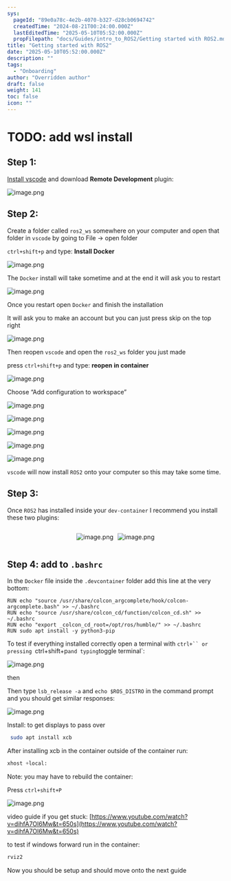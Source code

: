 ```yaml
---
sys:
  pageId: "89e0a78c-4e2b-4070-b327-d28cb0694742"
  createdTime: "2024-08-21T00:24:00.000Z"
  lastEditedTime: "2025-05-10T05:52:00.000Z"
  propFilepath: "docs/Guides/intro_to_ROS2/Getting started with ROS2.md"
title: "Getting started with ROS2"
date: "2025-05-10T05:52:00.000Z"
description: ""
tags:
  - "Onboarding"
author: "Overridden author"
draft: false
weight: 141
toc: false
icon: ""
---
```


# TODO: add wsl install

## Step 1:

[Install vscode](https://code.visualstudio.com/download) and download **Remote Development** plugin:

![image.png](https://prod-files-secure.s3.us-west-2.amazonaws.com/d518164a-d88e-44d1-a4ee-3adb3bd8bce0/efb52993-1881-4a40-b95e-6f020334f022/image.png?X-Amz-Algorithm=AWS4-HMAC-SHA256&X-Amz-Content-Sha256=UNSIGNED-PAYLOAD&X-Amz-Credential=ASIAZI2LB466UO4I5T25%2F20250626%2Fus-west-2%2Fs3%2Faws4_request&X-Amz-Date=20250626T132551Z&X-Amz-Expires=3600&X-Amz-Security-Token=IQoJb3JpZ2luX2VjEGQaCXVzLXdlc3QtMiJGMEQCIHQ3M%2FKqdOABpWbdJ%2B%2FCY0nYZBvp5rhzmlsAXiNqnwHkAiAsXBAh443vo5Dlw%2FxtUkgnklt7Za1xiSfqYYfwaV2Gwyr%2FAwhdEAAaDDYzNzQyMzE4MzgwNSIMp6GVF%2B4Cp0UPEcRYKtwD0rIXR%2Fs1UX8XOe5gPtxscyx9dGZlBORUNBaeZDj0HBsjBjbGWJfvIAS9g1dPj2bx4BOOL8t59bPQy9Ovyf969Jr7LRXH2fTBXM6UYdF8enF9x1mlu6fjIJUphSjWSZbo%2BTrPEK3zJxXLeQzLrPhgcP5N%2B3suVqsczUQVTI5RzdxPy3J7J7Aa5sQxF64rwre16mcu8e98SM7xQjp9cOlG1bTzbm5rbJ%2BAlImXe%2FwTIw3o59vKn4xAWDtchxmb2azy7Gp4x3Av5NyxsXRePjnna9Ay2HuYPeTLLKZVsPK5N1agZbVen1IapWm6PPW%2Fx3E0phu1icsO9C%2BBI8XoyHgTbnCh00aqOLkYzLFqk2iqaUgwv2aTuxrX9jd8dAoMFn4MzkXfB9hLP2oW%2Fu73ewsnaf%2BUk2DOAtsFx2sl94xfnWninwi7io5oxcRcHpcC4tRt2tvR0FGEi45%2BiUm%2BbtOnapDoG6aSmHd6%2F2CqEPrfoHCC9%2Bqilt2VlmlERG%2F7aWYPbqiWCsE1CBvTabtPhG5h%2BGY1rW5%2F%2FC0uZSOd3s9BBCPWS0iHdOTH6d6xdSs0GZHx3pErBR36r6J9om9ZmRdi7%2FD7TVg3i90Zp652ga65aJdkwfBnf%2FdU3itrID8w0vP0wgY6pgGAoZLJ56CjrtnM4wWF%2FWmGxdxaB92MbQ%2FC5ls%2BNiPxg9CI4LuipooegxdbjjLD8M73ZdxmYQy9bp1MayCo7GyvlXYRxhb2lIvRiymPdmsVWHduLaZe04xxuZDGuySMZGQ2IhZkywslFqnpd69Z6uTfdFBMYfMkRXeR6uomJ7Dy%2Fm5PS6SXdO9%2BLNCrBf6Omt5DvsmFi0R6xAKPg4gp4vcUtT1x7gBg&X-Amz-Signature=929c72e6e6c063987541892e180bb6670755e40cf684f82f1f176c3b34fc5c81&X-Amz-SignedHeaders=host&x-amz-checksum-mode=ENABLED&x-id=GetObject)

## Step 2:

Create a folder called `ros2_ws` somewhere on your computer and open that folder in `vscode` by going to File → open folder 

`ctrl+shift+p` and type: **Install Docker**

![image.png](https://prod-files-secure.s3.us-west-2.amazonaws.com/d518164a-d88e-44d1-a4ee-3adb3bd8bce0/2269dc0e-1cd5-47ff-bceb-c04ad9b2eab0/image.png?X-Amz-Algorithm=AWS4-HMAC-SHA256&X-Amz-Content-Sha256=UNSIGNED-PAYLOAD&X-Amz-Credential=ASIAZI2LB466UO4I5T25%2F20250626%2Fus-west-2%2Fs3%2Faws4_request&X-Amz-Date=20250626T132551Z&X-Amz-Expires=3600&X-Amz-Security-Token=IQoJb3JpZ2luX2VjEGQaCXVzLXdlc3QtMiJGMEQCIHQ3M%2FKqdOABpWbdJ%2B%2FCY0nYZBvp5rhzmlsAXiNqnwHkAiAsXBAh443vo5Dlw%2FxtUkgnklt7Za1xiSfqYYfwaV2Gwyr%2FAwhdEAAaDDYzNzQyMzE4MzgwNSIMp6GVF%2B4Cp0UPEcRYKtwD0rIXR%2Fs1UX8XOe5gPtxscyx9dGZlBORUNBaeZDj0HBsjBjbGWJfvIAS9g1dPj2bx4BOOL8t59bPQy9Ovyf969Jr7LRXH2fTBXM6UYdF8enF9x1mlu6fjIJUphSjWSZbo%2BTrPEK3zJxXLeQzLrPhgcP5N%2B3suVqsczUQVTI5RzdxPy3J7J7Aa5sQxF64rwre16mcu8e98SM7xQjp9cOlG1bTzbm5rbJ%2BAlImXe%2FwTIw3o59vKn4xAWDtchxmb2azy7Gp4x3Av5NyxsXRePjnna9Ay2HuYPeTLLKZVsPK5N1agZbVen1IapWm6PPW%2Fx3E0phu1icsO9C%2BBI8XoyHgTbnCh00aqOLkYzLFqk2iqaUgwv2aTuxrX9jd8dAoMFn4MzkXfB9hLP2oW%2Fu73ewsnaf%2BUk2DOAtsFx2sl94xfnWninwi7io5oxcRcHpcC4tRt2tvR0FGEi45%2BiUm%2BbtOnapDoG6aSmHd6%2F2CqEPrfoHCC9%2Bqilt2VlmlERG%2F7aWYPbqiWCsE1CBvTabtPhG5h%2BGY1rW5%2F%2FC0uZSOd3s9BBCPWS0iHdOTH6d6xdSs0GZHx3pErBR36r6J9om9ZmRdi7%2FD7TVg3i90Zp652ga65aJdkwfBnf%2FdU3itrID8w0vP0wgY6pgGAoZLJ56CjrtnM4wWF%2FWmGxdxaB92MbQ%2FC5ls%2BNiPxg9CI4LuipooegxdbjjLD8M73ZdxmYQy9bp1MayCo7GyvlXYRxhb2lIvRiymPdmsVWHduLaZe04xxuZDGuySMZGQ2IhZkywslFqnpd69Z6uTfdFBMYfMkRXeR6uomJ7Dy%2Fm5PS6SXdO9%2BLNCrBf6Omt5DvsmFi0R6xAKPg4gp4vcUtT1x7gBg&X-Amz-Signature=8d1a19ba5e6cf099763048c0e408c062acd3deb1e822c9d4f9cb2b9e4a6abed2&X-Amz-SignedHeaders=host&x-amz-checksum-mode=ENABLED&x-id=GetObject)

The `Docker` install will take sometime and at the end it will ask you to restart

![image.png](https://prod-files-secure.s3.us-west-2.amazonaws.com/d518164a-d88e-44d1-a4ee-3adb3bd8bce0/ed233f78-be33-4b1f-b89c-9c346c0e961e/image.png?X-Amz-Algorithm=AWS4-HMAC-SHA256&X-Amz-Content-Sha256=UNSIGNED-PAYLOAD&X-Amz-Credential=ASIAZI2LB466UO4I5T25%2F20250626%2Fus-west-2%2Fs3%2Faws4_request&X-Amz-Date=20250626T132551Z&X-Amz-Expires=3600&X-Amz-Security-Token=IQoJb3JpZ2luX2VjEGQaCXVzLXdlc3QtMiJGMEQCIHQ3M%2FKqdOABpWbdJ%2B%2FCY0nYZBvp5rhzmlsAXiNqnwHkAiAsXBAh443vo5Dlw%2FxtUkgnklt7Za1xiSfqYYfwaV2Gwyr%2FAwhdEAAaDDYzNzQyMzE4MzgwNSIMp6GVF%2B4Cp0UPEcRYKtwD0rIXR%2Fs1UX8XOe5gPtxscyx9dGZlBORUNBaeZDj0HBsjBjbGWJfvIAS9g1dPj2bx4BOOL8t59bPQy9Ovyf969Jr7LRXH2fTBXM6UYdF8enF9x1mlu6fjIJUphSjWSZbo%2BTrPEK3zJxXLeQzLrPhgcP5N%2B3suVqsczUQVTI5RzdxPy3J7J7Aa5sQxF64rwre16mcu8e98SM7xQjp9cOlG1bTzbm5rbJ%2BAlImXe%2FwTIw3o59vKn4xAWDtchxmb2azy7Gp4x3Av5NyxsXRePjnna9Ay2HuYPeTLLKZVsPK5N1agZbVen1IapWm6PPW%2Fx3E0phu1icsO9C%2BBI8XoyHgTbnCh00aqOLkYzLFqk2iqaUgwv2aTuxrX9jd8dAoMFn4MzkXfB9hLP2oW%2Fu73ewsnaf%2BUk2DOAtsFx2sl94xfnWninwi7io5oxcRcHpcC4tRt2tvR0FGEi45%2BiUm%2BbtOnapDoG6aSmHd6%2F2CqEPrfoHCC9%2Bqilt2VlmlERG%2F7aWYPbqiWCsE1CBvTabtPhG5h%2BGY1rW5%2F%2FC0uZSOd3s9BBCPWS0iHdOTH6d6xdSs0GZHx3pErBR36r6J9om9ZmRdi7%2FD7TVg3i90Zp652ga65aJdkwfBnf%2FdU3itrID8w0vP0wgY6pgGAoZLJ56CjrtnM4wWF%2FWmGxdxaB92MbQ%2FC5ls%2BNiPxg9CI4LuipooegxdbjjLD8M73ZdxmYQy9bp1MayCo7GyvlXYRxhb2lIvRiymPdmsVWHduLaZe04xxuZDGuySMZGQ2IhZkywslFqnpd69Z6uTfdFBMYfMkRXeR6uomJ7Dy%2Fm5PS6SXdO9%2BLNCrBf6Omt5DvsmFi0R6xAKPg4gp4vcUtT1x7gBg&X-Amz-Signature=7ddb22f346c3f9ce9819b7a6ac0300bde665d9c4a25c2542e1110b400d3861dc&X-Amz-SignedHeaders=host&x-amz-checksum-mode=ENABLED&x-id=GetObject)

Once you restart open `Docker` and finish the installation

It will ask you to make an account but you can just press skip on the top right

![image.png](https://prod-files-secure.s3.us-west-2.amazonaws.com/d518164a-d88e-44d1-a4ee-3adb3bd8bce0/21010ad9-1659-4fd9-9f59-9932a09b2a3d/image.png?X-Amz-Algorithm=AWS4-HMAC-SHA256&X-Amz-Content-Sha256=UNSIGNED-PAYLOAD&X-Amz-Credential=ASIAZI2LB466UO4I5T25%2F20250626%2Fus-west-2%2Fs3%2Faws4_request&X-Amz-Date=20250626T132551Z&X-Amz-Expires=3600&X-Amz-Security-Token=IQoJb3JpZ2luX2VjEGQaCXVzLXdlc3QtMiJGMEQCIHQ3M%2FKqdOABpWbdJ%2B%2FCY0nYZBvp5rhzmlsAXiNqnwHkAiAsXBAh443vo5Dlw%2FxtUkgnklt7Za1xiSfqYYfwaV2Gwyr%2FAwhdEAAaDDYzNzQyMzE4MzgwNSIMp6GVF%2B4Cp0UPEcRYKtwD0rIXR%2Fs1UX8XOe5gPtxscyx9dGZlBORUNBaeZDj0HBsjBjbGWJfvIAS9g1dPj2bx4BOOL8t59bPQy9Ovyf969Jr7LRXH2fTBXM6UYdF8enF9x1mlu6fjIJUphSjWSZbo%2BTrPEK3zJxXLeQzLrPhgcP5N%2B3suVqsczUQVTI5RzdxPy3J7J7Aa5sQxF64rwre16mcu8e98SM7xQjp9cOlG1bTzbm5rbJ%2BAlImXe%2FwTIw3o59vKn4xAWDtchxmb2azy7Gp4x3Av5NyxsXRePjnna9Ay2HuYPeTLLKZVsPK5N1agZbVen1IapWm6PPW%2Fx3E0phu1icsO9C%2BBI8XoyHgTbnCh00aqOLkYzLFqk2iqaUgwv2aTuxrX9jd8dAoMFn4MzkXfB9hLP2oW%2Fu73ewsnaf%2BUk2DOAtsFx2sl94xfnWninwi7io5oxcRcHpcC4tRt2tvR0FGEi45%2BiUm%2BbtOnapDoG6aSmHd6%2F2CqEPrfoHCC9%2Bqilt2VlmlERG%2F7aWYPbqiWCsE1CBvTabtPhG5h%2BGY1rW5%2F%2FC0uZSOd3s9BBCPWS0iHdOTH6d6xdSs0GZHx3pErBR36r6J9om9ZmRdi7%2FD7TVg3i90Zp652ga65aJdkwfBnf%2FdU3itrID8w0vP0wgY6pgGAoZLJ56CjrtnM4wWF%2FWmGxdxaB92MbQ%2FC5ls%2BNiPxg9CI4LuipooegxdbjjLD8M73ZdxmYQy9bp1MayCo7GyvlXYRxhb2lIvRiymPdmsVWHduLaZe04xxuZDGuySMZGQ2IhZkywslFqnpd69Z6uTfdFBMYfMkRXeR6uomJ7Dy%2Fm5PS6SXdO9%2BLNCrBf6Omt5DvsmFi0R6xAKPg4gp4vcUtT1x7gBg&X-Amz-Signature=118c34fa0830aa97ebb10031cb06b629d4ac5a4eccc46089f170177a1f8a48c0&X-Amz-SignedHeaders=host&x-amz-checksum-mode=ENABLED&x-id=GetObject)

Then reopen `vscode` and open the `ros2_ws` folder you just made

press `ctrl+shift+p` and type: **reopen in container**

![image.png](https://prod-files-secure.s3.us-west-2.amazonaws.com/d518164a-d88e-44d1-a4ee-3adb3bd8bce0/4e93b8c2-41ad-488c-8095-c74205196118/image.png?X-Amz-Algorithm=AWS4-HMAC-SHA256&X-Amz-Content-Sha256=UNSIGNED-PAYLOAD&X-Amz-Credential=ASIAZI2LB466UO4I5T25%2F20250626%2Fus-west-2%2Fs3%2Faws4_request&X-Amz-Date=20250626T132551Z&X-Amz-Expires=3600&X-Amz-Security-Token=IQoJb3JpZ2luX2VjEGQaCXVzLXdlc3QtMiJGMEQCIHQ3M%2FKqdOABpWbdJ%2B%2FCY0nYZBvp5rhzmlsAXiNqnwHkAiAsXBAh443vo5Dlw%2FxtUkgnklt7Za1xiSfqYYfwaV2Gwyr%2FAwhdEAAaDDYzNzQyMzE4MzgwNSIMp6GVF%2B4Cp0UPEcRYKtwD0rIXR%2Fs1UX8XOe5gPtxscyx9dGZlBORUNBaeZDj0HBsjBjbGWJfvIAS9g1dPj2bx4BOOL8t59bPQy9Ovyf969Jr7LRXH2fTBXM6UYdF8enF9x1mlu6fjIJUphSjWSZbo%2BTrPEK3zJxXLeQzLrPhgcP5N%2B3suVqsczUQVTI5RzdxPy3J7J7Aa5sQxF64rwre16mcu8e98SM7xQjp9cOlG1bTzbm5rbJ%2BAlImXe%2FwTIw3o59vKn4xAWDtchxmb2azy7Gp4x3Av5NyxsXRePjnna9Ay2HuYPeTLLKZVsPK5N1agZbVen1IapWm6PPW%2Fx3E0phu1icsO9C%2BBI8XoyHgTbnCh00aqOLkYzLFqk2iqaUgwv2aTuxrX9jd8dAoMFn4MzkXfB9hLP2oW%2Fu73ewsnaf%2BUk2DOAtsFx2sl94xfnWninwi7io5oxcRcHpcC4tRt2tvR0FGEi45%2BiUm%2BbtOnapDoG6aSmHd6%2F2CqEPrfoHCC9%2Bqilt2VlmlERG%2F7aWYPbqiWCsE1CBvTabtPhG5h%2BGY1rW5%2F%2FC0uZSOd3s9BBCPWS0iHdOTH6d6xdSs0GZHx3pErBR36r6J9om9ZmRdi7%2FD7TVg3i90Zp652ga65aJdkwfBnf%2FdU3itrID8w0vP0wgY6pgGAoZLJ56CjrtnM4wWF%2FWmGxdxaB92MbQ%2FC5ls%2BNiPxg9CI4LuipooegxdbjjLD8M73ZdxmYQy9bp1MayCo7GyvlXYRxhb2lIvRiymPdmsVWHduLaZe04xxuZDGuySMZGQ2IhZkywslFqnpd69Z6uTfdFBMYfMkRXeR6uomJ7Dy%2Fm5PS6SXdO9%2BLNCrBf6Omt5DvsmFi0R6xAKPg4gp4vcUtT1x7gBg&X-Amz-Signature=ea45161ab53479bc5da62a97dd4e74fed8e94c15eb369933757592aee75bde09&X-Amz-SignedHeaders=host&x-amz-checksum-mode=ENABLED&x-id=GetObject)

Choose “Add configuration to workspace”

![image.png](https://prod-files-secure.s3.us-west-2.amazonaws.com/d518164a-d88e-44d1-a4ee-3adb3bd8bce0/9560b282-5060-4989-ba37-97e7b2c22476/image.png?X-Amz-Algorithm=AWS4-HMAC-SHA256&X-Amz-Content-Sha256=UNSIGNED-PAYLOAD&X-Amz-Credential=ASIAZI2LB466UO4I5T25%2F20250626%2Fus-west-2%2Fs3%2Faws4_request&X-Amz-Date=20250626T132551Z&X-Amz-Expires=3600&X-Amz-Security-Token=IQoJb3JpZ2luX2VjEGQaCXVzLXdlc3QtMiJGMEQCIHQ3M%2FKqdOABpWbdJ%2B%2FCY0nYZBvp5rhzmlsAXiNqnwHkAiAsXBAh443vo5Dlw%2FxtUkgnklt7Za1xiSfqYYfwaV2Gwyr%2FAwhdEAAaDDYzNzQyMzE4MzgwNSIMp6GVF%2B4Cp0UPEcRYKtwD0rIXR%2Fs1UX8XOe5gPtxscyx9dGZlBORUNBaeZDj0HBsjBjbGWJfvIAS9g1dPj2bx4BOOL8t59bPQy9Ovyf969Jr7LRXH2fTBXM6UYdF8enF9x1mlu6fjIJUphSjWSZbo%2BTrPEK3zJxXLeQzLrPhgcP5N%2B3suVqsczUQVTI5RzdxPy3J7J7Aa5sQxF64rwre16mcu8e98SM7xQjp9cOlG1bTzbm5rbJ%2BAlImXe%2FwTIw3o59vKn4xAWDtchxmb2azy7Gp4x3Av5NyxsXRePjnna9Ay2HuYPeTLLKZVsPK5N1agZbVen1IapWm6PPW%2Fx3E0phu1icsO9C%2BBI8XoyHgTbnCh00aqOLkYzLFqk2iqaUgwv2aTuxrX9jd8dAoMFn4MzkXfB9hLP2oW%2Fu73ewsnaf%2BUk2DOAtsFx2sl94xfnWninwi7io5oxcRcHpcC4tRt2tvR0FGEi45%2BiUm%2BbtOnapDoG6aSmHd6%2F2CqEPrfoHCC9%2Bqilt2VlmlERG%2F7aWYPbqiWCsE1CBvTabtPhG5h%2BGY1rW5%2F%2FC0uZSOd3s9BBCPWS0iHdOTH6d6xdSs0GZHx3pErBR36r6J9om9ZmRdi7%2FD7TVg3i90Zp652ga65aJdkwfBnf%2FdU3itrID8w0vP0wgY6pgGAoZLJ56CjrtnM4wWF%2FWmGxdxaB92MbQ%2FC5ls%2BNiPxg9CI4LuipooegxdbjjLD8M73ZdxmYQy9bp1MayCo7GyvlXYRxhb2lIvRiymPdmsVWHduLaZe04xxuZDGuySMZGQ2IhZkywslFqnpd69Z6uTfdFBMYfMkRXeR6uomJ7Dy%2Fm5PS6SXdO9%2BLNCrBf6Omt5DvsmFi0R6xAKPg4gp4vcUtT1x7gBg&X-Amz-Signature=04eb8721b98f78b3825072a955a24ab9c861532b1f617ef36af7a1179c4c824b&X-Amz-SignedHeaders=host&x-amz-checksum-mode=ENABLED&x-id=GetObject)

![image.png](https://prod-files-secure.s3.us-west-2.amazonaws.com/d518164a-d88e-44d1-a4ee-3adb3bd8bce0/2ee63f81-886b-48e8-a553-dc6e5eac99e4/image.png?X-Amz-Algorithm=AWS4-HMAC-SHA256&X-Amz-Content-Sha256=UNSIGNED-PAYLOAD&X-Amz-Credential=ASIAZI2LB466UO4I5T25%2F20250626%2Fus-west-2%2Fs3%2Faws4_request&X-Amz-Date=20250626T132551Z&X-Amz-Expires=3600&X-Amz-Security-Token=IQoJb3JpZ2luX2VjEGQaCXVzLXdlc3QtMiJGMEQCIHQ3M%2FKqdOABpWbdJ%2B%2FCY0nYZBvp5rhzmlsAXiNqnwHkAiAsXBAh443vo5Dlw%2FxtUkgnklt7Za1xiSfqYYfwaV2Gwyr%2FAwhdEAAaDDYzNzQyMzE4MzgwNSIMp6GVF%2B4Cp0UPEcRYKtwD0rIXR%2Fs1UX8XOe5gPtxscyx9dGZlBORUNBaeZDj0HBsjBjbGWJfvIAS9g1dPj2bx4BOOL8t59bPQy9Ovyf969Jr7LRXH2fTBXM6UYdF8enF9x1mlu6fjIJUphSjWSZbo%2BTrPEK3zJxXLeQzLrPhgcP5N%2B3suVqsczUQVTI5RzdxPy3J7J7Aa5sQxF64rwre16mcu8e98SM7xQjp9cOlG1bTzbm5rbJ%2BAlImXe%2FwTIw3o59vKn4xAWDtchxmb2azy7Gp4x3Av5NyxsXRePjnna9Ay2HuYPeTLLKZVsPK5N1agZbVen1IapWm6PPW%2Fx3E0phu1icsO9C%2BBI8XoyHgTbnCh00aqOLkYzLFqk2iqaUgwv2aTuxrX9jd8dAoMFn4MzkXfB9hLP2oW%2Fu73ewsnaf%2BUk2DOAtsFx2sl94xfnWninwi7io5oxcRcHpcC4tRt2tvR0FGEi45%2BiUm%2BbtOnapDoG6aSmHd6%2F2CqEPrfoHCC9%2Bqilt2VlmlERG%2F7aWYPbqiWCsE1CBvTabtPhG5h%2BGY1rW5%2F%2FC0uZSOd3s9BBCPWS0iHdOTH6d6xdSs0GZHx3pErBR36r6J9om9ZmRdi7%2FD7TVg3i90Zp652ga65aJdkwfBnf%2FdU3itrID8w0vP0wgY6pgGAoZLJ56CjrtnM4wWF%2FWmGxdxaB92MbQ%2FC5ls%2BNiPxg9CI4LuipooegxdbjjLD8M73ZdxmYQy9bp1MayCo7GyvlXYRxhb2lIvRiymPdmsVWHduLaZe04xxuZDGuySMZGQ2IhZkywslFqnpd69Z6uTfdFBMYfMkRXeR6uomJ7Dy%2Fm5PS6SXdO9%2BLNCrBf6Omt5DvsmFi0R6xAKPg4gp4vcUtT1x7gBg&X-Amz-Signature=cad37b0c16dcf9b772e5be7518c774688ef9d63826484964efa26cbe3f565ef0&X-Amz-SignedHeaders=host&x-amz-checksum-mode=ENABLED&x-id=GetObject)

![image.png](https://prod-files-secure.s3.us-west-2.amazonaws.com/d518164a-d88e-44d1-a4ee-3adb3bd8bce0/ae1580b2-b048-407e-aed9-b584224a7a04/image.png?X-Amz-Algorithm=AWS4-HMAC-SHA256&X-Amz-Content-Sha256=UNSIGNED-PAYLOAD&X-Amz-Credential=ASIAZI2LB466UO4I5T25%2F20250626%2Fus-west-2%2Fs3%2Faws4_request&X-Amz-Date=20250626T132551Z&X-Amz-Expires=3600&X-Amz-Security-Token=IQoJb3JpZ2luX2VjEGQaCXVzLXdlc3QtMiJGMEQCIHQ3M%2FKqdOABpWbdJ%2B%2FCY0nYZBvp5rhzmlsAXiNqnwHkAiAsXBAh443vo5Dlw%2FxtUkgnklt7Za1xiSfqYYfwaV2Gwyr%2FAwhdEAAaDDYzNzQyMzE4MzgwNSIMp6GVF%2B4Cp0UPEcRYKtwD0rIXR%2Fs1UX8XOe5gPtxscyx9dGZlBORUNBaeZDj0HBsjBjbGWJfvIAS9g1dPj2bx4BOOL8t59bPQy9Ovyf969Jr7LRXH2fTBXM6UYdF8enF9x1mlu6fjIJUphSjWSZbo%2BTrPEK3zJxXLeQzLrPhgcP5N%2B3suVqsczUQVTI5RzdxPy3J7J7Aa5sQxF64rwre16mcu8e98SM7xQjp9cOlG1bTzbm5rbJ%2BAlImXe%2FwTIw3o59vKn4xAWDtchxmb2azy7Gp4x3Av5NyxsXRePjnna9Ay2HuYPeTLLKZVsPK5N1agZbVen1IapWm6PPW%2Fx3E0phu1icsO9C%2BBI8XoyHgTbnCh00aqOLkYzLFqk2iqaUgwv2aTuxrX9jd8dAoMFn4MzkXfB9hLP2oW%2Fu73ewsnaf%2BUk2DOAtsFx2sl94xfnWninwi7io5oxcRcHpcC4tRt2tvR0FGEi45%2BiUm%2BbtOnapDoG6aSmHd6%2F2CqEPrfoHCC9%2Bqilt2VlmlERG%2F7aWYPbqiWCsE1CBvTabtPhG5h%2BGY1rW5%2F%2FC0uZSOd3s9BBCPWS0iHdOTH6d6xdSs0GZHx3pErBR36r6J9om9ZmRdi7%2FD7TVg3i90Zp652ga65aJdkwfBnf%2FdU3itrID8w0vP0wgY6pgGAoZLJ56CjrtnM4wWF%2FWmGxdxaB92MbQ%2FC5ls%2BNiPxg9CI4LuipooegxdbjjLD8M73ZdxmYQy9bp1MayCo7GyvlXYRxhb2lIvRiymPdmsVWHduLaZe04xxuZDGuySMZGQ2IhZkywslFqnpd69Z6uTfdFBMYfMkRXeR6uomJ7Dy%2Fm5PS6SXdO9%2BLNCrBf6Omt5DvsmFi0R6xAKPg4gp4vcUtT1x7gBg&X-Amz-Signature=a15027bf8af8b0dae52b6fca919eb38858a1b67f33e526d00bf5ac783c8da747&X-Amz-SignedHeaders=host&x-amz-checksum-mode=ENABLED&x-id=GetObject)

![image.png](https://prod-files-secure.s3.us-west-2.amazonaws.com/d518164a-d88e-44d1-a4ee-3adb3bd8bce0/53255b28-f75e-430f-b9e3-c0ac8577e42b/image.png?X-Amz-Algorithm=AWS4-HMAC-SHA256&X-Amz-Content-Sha256=UNSIGNED-PAYLOAD&X-Amz-Credential=ASIAZI2LB466UO4I5T25%2F20250626%2Fus-west-2%2Fs3%2Faws4_request&X-Amz-Date=20250626T132551Z&X-Amz-Expires=3600&X-Amz-Security-Token=IQoJb3JpZ2luX2VjEGQaCXVzLXdlc3QtMiJGMEQCIHQ3M%2FKqdOABpWbdJ%2B%2FCY0nYZBvp5rhzmlsAXiNqnwHkAiAsXBAh443vo5Dlw%2FxtUkgnklt7Za1xiSfqYYfwaV2Gwyr%2FAwhdEAAaDDYzNzQyMzE4MzgwNSIMp6GVF%2B4Cp0UPEcRYKtwD0rIXR%2Fs1UX8XOe5gPtxscyx9dGZlBORUNBaeZDj0HBsjBjbGWJfvIAS9g1dPj2bx4BOOL8t59bPQy9Ovyf969Jr7LRXH2fTBXM6UYdF8enF9x1mlu6fjIJUphSjWSZbo%2BTrPEK3zJxXLeQzLrPhgcP5N%2B3suVqsczUQVTI5RzdxPy3J7J7Aa5sQxF64rwre16mcu8e98SM7xQjp9cOlG1bTzbm5rbJ%2BAlImXe%2FwTIw3o59vKn4xAWDtchxmb2azy7Gp4x3Av5NyxsXRePjnna9Ay2HuYPeTLLKZVsPK5N1agZbVen1IapWm6PPW%2Fx3E0phu1icsO9C%2BBI8XoyHgTbnCh00aqOLkYzLFqk2iqaUgwv2aTuxrX9jd8dAoMFn4MzkXfB9hLP2oW%2Fu73ewsnaf%2BUk2DOAtsFx2sl94xfnWninwi7io5oxcRcHpcC4tRt2tvR0FGEi45%2BiUm%2BbtOnapDoG6aSmHd6%2F2CqEPrfoHCC9%2Bqilt2VlmlERG%2F7aWYPbqiWCsE1CBvTabtPhG5h%2BGY1rW5%2F%2FC0uZSOd3s9BBCPWS0iHdOTH6d6xdSs0GZHx3pErBR36r6J9om9ZmRdi7%2FD7TVg3i90Zp652ga65aJdkwfBnf%2FdU3itrID8w0vP0wgY6pgGAoZLJ56CjrtnM4wWF%2FWmGxdxaB92MbQ%2FC5ls%2BNiPxg9CI4LuipooegxdbjjLD8M73ZdxmYQy9bp1MayCo7GyvlXYRxhb2lIvRiymPdmsVWHduLaZe04xxuZDGuySMZGQ2IhZkywslFqnpd69Z6uTfdFBMYfMkRXeR6uomJ7Dy%2Fm5PS6SXdO9%2BLNCrBf6Omt5DvsmFi0R6xAKPg4gp4vcUtT1x7gBg&X-Amz-Signature=e05767abdd94323ddbec2b894473eadeb221a61e0f3408473212516ff64cfcf7&X-Amz-SignedHeaders=host&x-amz-checksum-mode=ENABLED&x-id=GetObject)

![image.png](https://prod-files-secure.s3.us-west-2.amazonaws.com/d518164a-d88e-44d1-a4ee-3adb3bd8bce0/7c562767-5af9-4ffb-97d1-327bcdf4ee00/image.png?X-Amz-Algorithm=AWS4-HMAC-SHA256&X-Amz-Content-Sha256=UNSIGNED-PAYLOAD&X-Amz-Credential=ASIAZI2LB466UO4I5T25%2F20250626%2Fus-west-2%2Fs3%2Faws4_request&X-Amz-Date=20250626T132551Z&X-Amz-Expires=3600&X-Amz-Security-Token=IQoJb3JpZ2luX2VjEGQaCXVzLXdlc3QtMiJGMEQCIHQ3M%2FKqdOABpWbdJ%2B%2FCY0nYZBvp5rhzmlsAXiNqnwHkAiAsXBAh443vo5Dlw%2FxtUkgnklt7Za1xiSfqYYfwaV2Gwyr%2FAwhdEAAaDDYzNzQyMzE4MzgwNSIMp6GVF%2B4Cp0UPEcRYKtwD0rIXR%2Fs1UX8XOe5gPtxscyx9dGZlBORUNBaeZDj0HBsjBjbGWJfvIAS9g1dPj2bx4BOOL8t59bPQy9Ovyf969Jr7LRXH2fTBXM6UYdF8enF9x1mlu6fjIJUphSjWSZbo%2BTrPEK3zJxXLeQzLrPhgcP5N%2B3suVqsczUQVTI5RzdxPy3J7J7Aa5sQxF64rwre16mcu8e98SM7xQjp9cOlG1bTzbm5rbJ%2BAlImXe%2FwTIw3o59vKn4xAWDtchxmb2azy7Gp4x3Av5NyxsXRePjnna9Ay2HuYPeTLLKZVsPK5N1agZbVen1IapWm6PPW%2Fx3E0phu1icsO9C%2BBI8XoyHgTbnCh00aqOLkYzLFqk2iqaUgwv2aTuxrX9jd8dAoMFn4MzkXfB9hLP2oW%2Fu73ewsnaf%2BUk2DOAtsFx2sl94xfnWninwi7io5oxcRcHpcC4tRt2tvR0FGEi45%2BiUm%2BbtOnapDoG6aSmHd6%2F2CqEPrfoHCC9%2Bqilt2VlmlERG%2F7aWYPbqiWCsE1CBvTabtPhG5h%2BGY1rW5%2F%2FC0uZSOd3s9BBCPWS0iHdOTH6d6xdSs0GZHx3pErBR36r6J9om9ZmRdi7%2FD7TVg3i90Zp652ga65aJdkwfBnf%2FdU3itrID8w0vP0wgY6pgGAoZLJ56CjrtnM4wWF%2FWmGxdxaB92MbQ%2FC5ls%2BNiPxg9CI4LuipooegxdbjjLD8M73ZdxmYQy9bp1MayCo7GyvlXYRxhb2lIvRiymPdmsVWHduLaZe04xxuZDGuySMZGQ2IhZkywslFqnpd69Z6uTfdFBMYfMkRXeR6uomJ7Dy%2Fm5PS6SXdO9%2BLNCrBf6Omt5DvsmFi0R6xAKPg4gp4vcUtT1x7gBg&X-Amz-Signature=5764d083f98433d19baa4099d05276bcd5b03cee2fb4b22ecaec462dd466e557&X-Amz-SignedHeaders=host&x-amz-checksum-mode=ENABLED&x-id=GetObject)

`vscode` will now install `ROS2` onto your computer so this may take some time.

## Step 3:

Once `ROS2` has installed inside your `dev-container` I recommend you install these two plugins:

<div style="display: flex;flex-direction: row; column-gap:10px; max-width: 630px;justify-content: center;">
<div>

![image.png](https://prod-files-secure.s3.us-west-2.amazonaws.com/d518164a-d88e-44d1-a4ee-3adb3bd8bce0/3fc3d550-5a54-4ba1-ba6b-faa01cdb7369/image.png?X-Amz-Algorithm=AWS4-HMAC-SHA256&X-Amz-Content-Sha256=UNSIGNED-PAYLOAD&X-Amz-Credential=ASIAZI2LB4662BM3QKWG%2F20250626%2Fus-west-2%2Fs3%2Faws4_request&X-Amz-Date=20250626T132553Z&X-Amz-Expires=3600&X-Amz-Security-Token=IQoJb3JpZ2luX2VjEGQaCXVzLXdlc3QtMiJFMEMCH1rqbdoTxdsz8RyjmI%2F4xSchaabJg%2Bjmi%2Bj%2BzGzu9CkCIDl9b0RLQ2P%2FYWRq%2FfKlSnUAchevp7eYZQFm4aZTjBbOKv8DCF0QABoMNjM3NDIzMTgzODA1Igynsw%2BYmGpRVetHcBMq3APcPY5%2BtDs7pLCK%2FAspGd600auoMK%2BYs1j3a%2F6wQm2mtcOu8%2Bld7ILGgcdnfVviGGFo8WFeuqsvlvSsF1FK6fXKWP0uJxR%2FbdO6q0u50YzDO7kwkkt6KsxxmmLrmplRdL%2Bor4Y3FArd6QiYBZvwjjLtw591qMGPZdqxrV%2BahnjqKWnvsJ81KODD%2BgJYbE31fjdR3xWcZJKsvoEZy2utG1yjdYZK1IUytC%2FRSbDl9cBu9mB%2Fj4AwAWxfB3YyGKcUDtA0vdVwOZz49naJ0JT%2B8YWuMkqYPWxgy%2F3dNoSESA4MVKTL9GaVGH6zGf5weTastYWz3gEKn8M7%2BfADT5wHe45XQPfPqmYi5Z%2Bei7sdazaVaNmVxMdU3NQYi2wTxyr%2Fo3LnVFMqjL1QfTkXac2wKovFsZ46xj5la9jz%2Bec%2B%2Fei9SfS6etsJf27qijTQzC8KnEoiXvIlxz1ppcnnwsSJNDJWycWzJ1ajVrwSVfLez7Zjud8o2H2T16HaPKNuq%2F6ngINkvKbjGkSLknGZJbI1Fp%2F5Mbbm3JnrsHhvlud6aP6I3s0V6AWP6%2FAlE1hAyeJ4vz%2BrBDMuwGhm%2ByznMBh62%2FyGBE9WHwCdQ5VWOo2jumkCjCHD1jajR8Gw3AydDjD%2B8vTCBjqnAceEO91olTx7HYvXSdWgaFsZMMectRarez8edB6z3nlmDpOjP6mFeVppp4SSSSXoRF36fSe2vCe4QhjMg%2Byf1w%2BsAKdOJRAmQlw1WWzWRHmNY7VeK8qitSEza0a176wQdzAZhvGIBX26ORosyRHymLqFBN%2FyXZREjYhpLfsxI3j%2F4vYJKNO1cFpuD4iw7une488ED5cE7TWldURVMM6eIa0NaU%2FHb8Rf&X-Amz-Signature=3076d044c8eb0dfed1b1abe4be878eb749e2f31cc700e628f23ea6452e6e3975&X-Amz-SignedHeaders=host&x-amz-checksum-mode=ENABLED&x-id=GetObject)

</div>
<div>

![image.png](https://prod-files-secure.s3.us-west-2.amazonaws.com/d518164a-d88e-44d1-a4ee-3adb3bd8bce0/d994cc66-13c2-4093-a5a3-f84cf4601a82/image.png?X-Amz-Algorithm=AWS4-HMAC-SHA256&X-Amz-Content-Sha256=UNSIGNED-PAYLOAD&X-Amz-Credential=ASIAZI2LB466SPBMXZR3%2F20250626%2Fus-west-2%2Fs3%2Faws4_request&X-Amz-Date=20250626T132553Z&X-Amz-Expires=3600&X-Amz-Security-Token=IQoJb3JpZ2luX2VjEGQaCXVzLXdlc3QtMiJIMEYCIQDwa82Mmzj7pz%2FXzGLumcNZ9W%2BE8bZXpvs%2FqOxXrV9kOAIhAN2g5N3sCUd36tGyB9dO3KCoZDe3K%2FYk0Fehi6qbNAx7Kv8DCF0QABoMNjM3NDIzMTgzODA1IgzIVeEiZFTObsr3Ndcq3APQ8i%2Bpeq671kEUb9sAd8%2B3585U8O6un9caBorMMDes9Ob0fteTDJb1zSifiksKJQdJzRK29zQkF8T%2FtqzrZqOT%2BhnoyJclKsLVil5v%2Bd5rtgytQ3Y8%2FjxkcJ0dGSZFKURdka3%2FRN53vOt%2BfqjjmhdxcCJr51uCi7Ik706SEQDscahlsm9x16Jw3baCUQqoeuOvAQjDptl%2BGAba7YZIQNT4%2BqYV381xVVupsdKEOGvpX5xCqMmCLXoZs3XvPMWJAkopjjJcN4MVMDys6FR0WWmSwzWoLUj2hU8Ykf3HxmyqnV%2Bi6JWK4KS4MdVshlQxyDMI4WikAJVPj3rnFmOgj9iAQwfUmcAVmOgkiLYwy%2F%2F%2FfcjTYWL0TVRn9NjKSkKPltX0fogaJA%2FhkOPJ6fDg8rrk9o4fNvFgqBGH6mPsWq9WVq%2B%2BFFzT23akHdzFEOS0TgIAhKch3C2osko5cYSLUTWbF3Fcb9h4h9vokwp7Y5tMVMERF%2F8Yt0IU824SbE0JFVM%2F57V4SXYIiC5PQAW8jQc8MTZ%2FOnFSEouhiCTzQhoiTj34Ba9Y5CG%2FVvjLqSmQTtauw3v2Hc3cNHQdtaApNQz0uhDPgyDN4Wqncol6o8%2Fp7XN75T8sEpOUH0kTJjC%2B8vTCBjqkATixMloertMXpeC1zxxm1Eyy1sgRnK28Np3cOu%2FeaW%2BcWPCNEUHDT%2BOAtFPbgVj5horZAGEVkHSwMEpl3BxrgXMeKUeA5GqUC2lRDG6JKMvK511OigykRkuinQURT8XYP4k2xBF9nznWVvp6qv6wAqP9Uj5UJ5%2FwdTWDX9DTmawixeD8tbX5JEW0xNpt9%2FwyH4uhbeud3Io6s0cIXMiA1gJy0Ya2&X-Amz-Signature=77622979490a86705df801de56d25819ddbbb38a03e82bcdaec10ba8489fb532&X-Amz-SignedHeaders=host&x-amz-checksum-mode=ENABLED&x-id=GetObject)

</div>
</div>

## Step 4: add to `.bashrc`

In the `Docker` file inside the `.devcontainer` folder add this line at the very bottom: 

```docker
RUN echo "source /usr/share/colcon_argcomplete/hook/colcon-argcomplete.bash" >> ~/.bashrc
RUN echo "source /usr/share/colcon_cd/function/colcon_cd.sh" >> ~/.bashrc
RUN echo "export _colcon_cd_root=/opt/ros/humble/" >> ~/.bashrc
RUN sudo apt install -y python3-pip 
```

To test if everything installed correctly open a terminal with `ctrl+`` or pressing `ctrl+shift+p` and typing `toggle terminal`:

![image.png](https://prod-files-secure.s3.us-west-2.amazonaws.com/d518164a-d88e-44d1-a4ee-3adb3bd8bce0/6a4943d8-b04e-4c02-9a58-775f3384d1a5/image.png?X-Amz-Algorithm=AWS4-HMAC-SHA256&X-Amz-Content-Sha256=UNSIGNED-PAYLOAD&X-Amz-Credential=ASIAZI2LB466UO4I5T25%2F20250626%2Fus-west-2%2Fs3%2Faws4_request&X-Amz-Date=20250626T132551Z&X-Amz-Expires=3600&X-Amz-Security-Token=IQoJb3JpZ2luX2VjEGQaCXVzLXdlc3QtMiJGMEQCIHQ3M%2FKqdOABpWbdJ%2B%2FCY0nYZBvp5rhzmlsAXiNqnwHkAiAsXBAh443vo5Dlw%2FxtUkgnklt7Za1xiSfqYYfwaV2Gwyr%2FAwhdEAAaDDYzNzQyMzE4MzgwNSIMp6GVF%2B4Cp0UPEcRYKtwD0rIXR%2Fs1UX8XOe5gPtxscyx9dGZlBORUNBaeZDj0HBsjBjbGWJfvIAS9g1dPj2bx4BOOL8t59bPQy9Ovyf969Jr7LRXH2fTBXM6UYdF8enF9x1mlu6fjIJUphSjWSZbo%2BTrPEK3zJxXLeQzLrPhgcP5N%2B3suVqsczUQVTI5RzdxPy3J7J7Aa5sQxF64rwre16mcu8e98SM7xQjp9cOlG1bTzbm5rbJ%2BAlImXe%2FwTIw3o59vKn4xAWDtchxmb2azy7Gp4x3Av5NyxsXRePjnna9Ay2HuYPeTLLKZVsPK5N1agZbVen1IapWm6PPW%2Fx3E0phu1icsO9C%2BBI8XoyHgTbnCh00aqOLkYzLFqk2iqaUgwv2aTuxrX9jd8dAoMFn4MzkXfB9hLP2oW%2Fu73ewsnaf%2BUk2DOAtsFx2sl94xfnWninwi7io5oxcRcHpcC4tRt2tvR0FGEi45%2BiUm%2BbtOnapDoG6aSmHd6%2F2CqEPrfoHCC9%2Bqilt2VlmlERG%2F7aWYPbqiWCsE1CBvTabtPhG5h%2BGY1rW5%2F%2FC0uZSOd3s9BBCPWS0iHdOTH6d6xdSs0GZHx3pErBR36r6J9om9ZmRdi7%2FD7TVg3i90Zp652ga65aJdkwfBnf%2FdU3itrID8w0vP0wgY6pgGAoZLJ56CjrtnM4wWF%2FWmGxdxaB92MbQ%2FC5ls%2BNiPxg9CI4LuipooegxdbjjLD8M73ZdxmYQy9bp1MayCo7GyvlXYRxhb2lIvRiymPdmsVWHduLaZe04xxuZDGuySMZGQ2IhZkywslFqnpd69Z6uTfdFBMYfMkRXeR6uomJ7Dy%2Fm5PS6SXdO9%2BLNCrBf6Omt5DvsmFi0R6xAKPg4gp4vcUtT1x7gBg&X-Amz-Signature=50867c71b302df78feeace46b11687ac5b9e816063563e26a5ff96455cf26a69&X-Amz-SignedHeaders=host&x-amz-checksum-mode=ENABLED&x-id=GetObject)

then 

Then type `lsb_release -a` and `echo $ROS_DISTRO` in the command prompt and you should get similar responses:

![image.png](https://prod-files-secure.s3.us-west-2.amazonaws.com/d518164a-d88e-44d1-a4ee-3adb3bd8bce0/3e635dec-a805-4e85-8b9e-d000e5b71a4e/image.png?X-Amz-Algorithm=AWS4-HMAC-SHA256&X-Amz-Content-Sha256=UNSIGNED-PAYLOAD&X-Amz-Credential=ASIAZI2LB466UO4I5T25%2F20250626%2Fus-west-2%2Fs3%2Faws4_request&X-Amz-Date=20250626T132551Z&X-Amz-Expires=3600&X-Amz-Security-Token=IQoJb3JpZ2luX2VjEGQaCXVzLXdlc3QtMiJGMEQCIHQ3M%2FKqdOABpWbdJ%2B%2FCY0nYZBvp5rhzmlsAXiNqnwHkAiAsXBAh443vo5Dlw%2FxtUkgnklt7Za1xiSfqYYfwaV2Gwyr%2FAwhdEAAaDDYzNzQyMzE4MzgwNSIMp6GVF%2B4Cp0UPEcRYKtwD0rIXR%2Fs1UX8XOe5gPtxscyx9dGZlBORUNBaeZDj0HBsjBjbGWJfvIAS9g1dPj2bx4BOOL8t59bPQy9Ovyf969Jr7LRXH2fTBXM6UYdF8enF9x1mlu6fjIJUphSjWSZbo%2BTrPEK3zJxXLeQzLrPhgcP5N%2B3suVqsczUQVTI5RzdxPy3J7J7Aa5sQxF64rwre16mcu8e98SM7xQjp9cOlG1bTzbm5rbJ%2BAlImXe%2FwTIw3o59vKn4xAWDtchxmb2azy7Gp4x3Av5NyxsXRePjnna9Ay2HuYPeTLLKZVsPK5N1agZbVen1IapWm6PPW%2Fx3E0phu1icsO9C%2BBI8XoyHgTbnCh00aqOLkYzLFqk2iqaUgwv2aTuxrX9jd8dAoMFn4MzkXfB9hLP2oW%2Fu73ewsnaf%2BUk2DOAtsFx2sl94xfnWninwi7io5oxcRcHpcC4tRt2tvR0FGEi45%2BiUm%2BbtOnapDoG6aSmHd6%2F2CqEPrfoHCC9%2Bqilt2VlmlERG%2F7aWYPbqiWCsE1CBvTabtPhG5h%2BGY1rW5%2F%2FC0uZSOd3s9BBCPWS0iHdOTH6d6xdSs0GZHx3pErBR36r6J9om9ZmRdi7%2FD7TVg3i90Zp652ga65aJdkwfBnf%2FdU3itrID8w0vP0wgY6pgGAoZLJ56CjrtnM4wWF%2FWmGxdxaB92MbQ%2FC5ls%2BNiPxg9CI4LuipooegxdbjjLD8M73ZdxmYQy9bp1MayCo7GyvlXYRxhb2lIvRiymPdmsVWHduLaZe04xxuZDGuySMZGQ2IhZkywslFqnpd69Z6uTfdFBMYfMkRXeR6uomJ7Dy%2Fm5PS6SXdO9%2BLNCrBf6Omt5DvsmFi0R6xAKPg4gp4vcUtT1x7gBg&X-Amz-Signature=f43674b78fe11b96b1d90b342f6c1245ce623d44cdd0d93e217478166595d468&X-Amz-SignedHeaders=host&x-amz-checksum-mode=ENABLED&x-id=GetObject)

Install:  to get displays to pass over

```bash
 sudo apt install xcb
```

After installing xcb in the container outside of the container run:

```python
xhost +local:
```

Note: you may have to rebuild the container:

Press `ctrl+shift+P`

![image.png](https://prod-files-secure.s3.us-west-2.amazonaws.com/d518164a-d88e-44d1-a4ee-3adb3bd8bce0/6c2be660-2618-4c38-9c26-53554f7a0b7b/image.png?X-Amz-Algorithm=AWS4-HMAC-SHA256&X-Amz-Content-Sha256=UNSIGNED-PAYLOAD&X-Amz-Credential=ASIAZI2LB466UO4I5T25%2F20250626%2Fus-west-2%2Fs3%2Faws4_request&X-Amz-Date=20250626T132551Z&X-Amz-Expires=3600&X-Amz-Security-Token=IQoJb3JpZ2luX2VjEGQaCXVzLXdlc3QtMiJGMEQCIHQ3M%2FKqdOABpWbdJ%2B%2FCY0nYZBvp5rhzmlsAXiNqnwHkAiAsXBAh443vo5Dlw%2FxtUkgnklt7Za1xiSfqYYfwaV2Gwyr%2FAwhdEAAaDDYzNzQyMzE4MzgwNSIMp6GVF%2B4Cp0UPEcRYKtwD0rIXR%2Fs1UX8XOe5gPtxscyx9dGZlBORUNBaeZDj0HBsjBjbGWJfvIAS9g1dPj2bx4BOOL8t59bPQy9Ovyf969Jr7LRXH2fTBXM6UYdF8enF9x1mlu6fjIJUphSjWSZbo%2BTrPEK3zJxXLeQzLrPhgcP5N%2B3suVqsczUQVTI5RzdxPy3J7J7Aa5sQxF64rwre16mcu8e98SM7xQjp9cOlG1bTzbm5rbJ%2BAlImXe%2FwTIw3o59vKn4xAWDtchxmb2azy7Gp4x3Av5NyxsXRePjnna9Ay2HuYPeTLLKZVsPK5N1agZbVen1IapWm6PPW%2Fx3E0phu1icsO9C%2BBI8XoyHgTbnCh00aqOLkYzLFqk2iqaUgwv2aTuxrX9jd8dAoMFn4MzkXfB9hLP2oW%2Fu73ewsnaf%2BUk2DOAtsFx2sl94xfnWninwi7io5oxcRcHpcC4tRt2tvR0FGEi45%2BiUm%2BbtOnapDoG6aSmHd6%2F2CqEPrfoHCC9%2Bqilt2VlmlERG%2F7aWYPbqiWCsE1CBvTabtPhG5h%2BGY1rW5%2F%2FC0uZSOd3s9BBCPWS0iHdOTH6d6xdSs0GZHx3pErBR36r6J9om9ZmRdi7%2FD7TVg3i90Zp652ga65aJdkwfBnf%2FdU3itrID8w0vP0wgY6pgGAoZLJ56CjrtnM4wWF%2FWmGxdxaB92MbQ%2FC5ls%2BNiPxg9CI4LuipooegxdbjjLD8M73ZdxmYQy9bp1MayCo7GyvlXYRxhb2lIvRiymPdmsVWHduLaZe04xxuZDGuySMZGQ2IhZkywslFqnpd69Z6uTfdFBMYfMkRXeR6uomJ7Dy%2Fm5PS6SXdO9%2BLNCrBf6Omt5DvsmFi0R6xAKPg4gp4vcUtT1x7gBg&X-Amz-Signature=df60c053add31a16c3ce7693470dce32c081a25611615756e4b1e49ac6f57505&X-Amz-SignedHeaders=host&x-amz-checksum-mode=ENABLED&x-id=GetObject)

video guide if you get stuck: [https://www.youtube.com/watch?v=dihfA7Ol6Mw&t=650s](https://www.youtube.com/watch?v=dihfA7Ol6Mw&t=650s)

to test if windows forward run in the container:

```bash
rviz2
```

Now you should be setup and should move onto the next guide 
